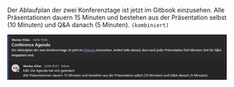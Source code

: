 Der Ablaufplan der zwei Konferenztage ist jetzt im Gitbook einzusehen. Alle Präsentationen dauern 15 Minuten und bestehen aus der Präsentation selbst (10 Minuten) und Q&A danach (5 Minuten).  `(kombiniert)`

![](../.assets/msg7.png)